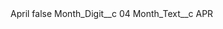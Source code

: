 <?xml version="1.0" encoding="UTF-8"?>
<CustomMetadata xmlns="http://soap.sforce.com/2006/04/metadata" xmlns:xsi="http://www.w3.org/2001/XMLSchema-instance" xmlns:xsd="http://www.w3.org/2001/XMLSchema">
    <label>April</label>
    <protected>false</protected>
    <values>
        <field>Month_Digit__c</field>
        <value xsi:type="xsd:string">04</value>
    </values>
    <values>
        <field>Month_Text__c</field>
        <value xsi:type="xsd:string">APR</value>
    </values>
</CustomMetadata>
